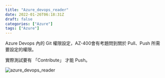 ```yaml
---
title: "Azure_devops_reader"
date: 2022-01-26T06:18:31Z
draft: false
categories: ["Azure"]
tags: ["Azure"]
---
```


Azure Devops 內的 Git 權限設定，AZ-400會有考題問到關於 Pull、Push 所需要設定的權限。

實際測試要有 「Contribute」 才能 Push。

![azure_devops_reader](https://i.imgur.com/5QNMmZa.png)
